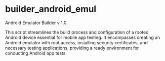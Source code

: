 # builder_android_emul
Android Emulator Builder v 1.0.

This script streamlines the build process and configuration of a rooted Android device essential for mobile app testing. It encompasses creating an Android emulator with root access, installing security certificates, and necessary testing applications, providing a ready environment for conducting Android app tests.
